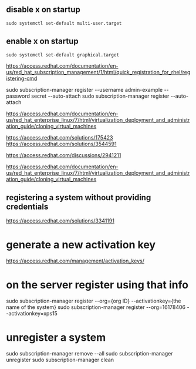 ## disable x on startup
```
sudo systemctl set-default multi-user.target
```
## enable x on startup
```
sudo systemctl set-default graphical.target
```

https://access.redhat.com/documentation/en-us/red_hat_subscription_management/1/html/quick_registration_for_rhel/registering-cmd

sudo subscription-manager register --username admin-example --password secret --auto-attach
sudo subscription-manager register --auto-attach

https://access.redhat.com/documentation/en-us/red_hat_enterprise_linux/7/html/virtualization_deployment_and_administration_guide/cloning_virtual_machines

https://access.redhat.com/solutions/175423
https://access.redhat.com/solutions/3544591

https://access.redhat.com/discussions/2941211

https://access.redhat.com/documentation/en-us/red_hat_enterprise_linux/7/html/virtualization_deployment_and_administration_guide/cloning_virtual_machines


## registering a system without providing credentials
https://access.redhat.com/solutions/3341191

# generate a new activation key
https://access.redhat.com/management/activation_keys/

# on the server register using that info
sudo subscription-manager register --org={org ID} --activationkey={the name of the system}
sudo subscription-manager register --org=16178406 --activationkey=xps15

# unregister a system
sudo subscription-manager remove --all
sudo subscription-manager unregister
sudo subscription-manager clean

